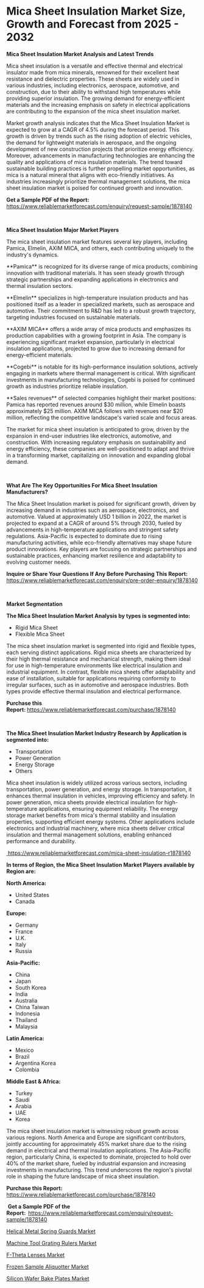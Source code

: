 <p><h1>Mica Sheet Insulation Market Size, Growth and Forecast from 2025 - 2032</h1></p><p><strong>Mica Sheet Insulation Market Analysis and Latest Trends</strong></p>
<p><p>Mica sheet insulation is a versatile and effective thermal and electrical insulator made from mica minerals, renowned for their excellent heat resistance and dielectric properties. These sheets are widely used in various industries, including electronics, aerospace, automotive, and construction, due to their ability to withstand high temperatures while providing superior insulation. The growing demand for energy-efficient materials and the increasing emphasis on safety in electrical applications are contributing to the expansion of the mica sheet insulation market.</p><p>Market growth analysis indicates that the Mica Sheet Insulation Market is expected to grow at a CAGR of 4.5% during the forecast period. This growth is driven by trends such as the rising adoption of electric vehicles, the demand for lightweight materials in aerospace, and the ongoing development of new construction projects that prioritize energy efficiency. Moreover, advancements in manufacturing technologies are enhancing the quality and applications of mica insulation materials. The trend toward sustainable building practices is further propelling market opportunities, as mica is a natural mineral that aligns with eco-friendly initiatives. As industries increasingly prioritize thermal management solutions, the mica sheet insulation market is poised for continued growth and innovation.</p></p>
<p><strong>Get a Sample PDF of the Report:&nbsp;</strong> <a href="https://www.reliablemarketforecast.com/enquiry/request-sample/1878140?utm_campaign=3445&utm_medium=2&utm_source=Github&utm_content=ia&utm_term=02042025&utm_id=mica-sheet-insulation">https://www.reliablemarketforecast.com/enquiry/request-sample/1878140</a></p>
<p>&nbsp;</p>
<p><strong>Mica Sheet Insulation Major Market Players</strong></p>
<p><p>The mica sheet insulation market features several key players, including Pamica, Elmelin, AXIM MICA, and others, each contributing uniquely to the industry's dynamics. </p><p>**Pamica** is recognized for its diverse range of mica products, combining innovation with traditional materials. It has seen steady growth through strategic partnerships and expanding applications in electronics and thermal insulation sectors. </p><p>**Elmelin** specializes in high-temperature insulation products and has positioned itself as a leader in specialized markets, such as aerospace and automotive. Their commitment to R&D has led to a robust growth trajectory, targeting industries focused on sustainable materials.</p><p>**AXIM MICA** offers a wide array of mica products and emphasizes its production capabilities with a growing footprint in Asia. The company is experiencing significant market expansion, particularly in electrical insulation applications, projected to grow due to increasing demand for energy-efficient materials.</p><p>**Cogebi** is notable for its high-performance insulation solutions, actively engaging in markets where thermal management is critical. With significant investments in manufacturing technologies, Cogebi is poised for continued growth as industries prioritize reliable insulation.</p><p>**Sales revenues** of selected companies highlight their market positions: Pamica has reported revenues around $30 million, while Elmelin boasts approximately $25 million. AXIM MICA follows with revenues near $20 million, reflecting the competitive landscape's varied scale and focus areas.</p><p>The market for mica sheet insulation is anticipated to grow, driven by the expansion in end-user industries like electronics, automotive, and construction. With increasing regulatory emphasis on sustainability and energy efficiency, these companies are well-positioned to adapt and thrive in a transforming market, capitalizing on innovation and expanding global demand.</p></p>
<p>&nbsp;</p>
<p><strong>What Are The Key Opportunities For Mica Sheet Insulation Manufacturers?</strong></p>
<p><p>The Mica Sheet Insulation market is poised for significant growth, driven by increasing demand in industries such as aerospace, electronics, and automotive. Valued at approximately USD 1 billion in 2022, the market is projected to expand at a CAGR of around 5% through 2030, fueled by advancements in high-temperature applications and stringent safety regulations. Asia-Pacific is expected to dominate due to rising manufacturing activities, while eco-friendly alternatives may shape future product innovations. Key players are focusing on strategic partnerships and sustainable practices, enhancing market resilience and adaptability to evolving customer needs.</p></p>
<p><strong>Inquire or Share Your Questions If Any Before Purchasing This Report:</strong> <a href="https://www.reliablemarketforecast.com/enquiry/pre-order-enquiry/1878140?utm_campaign=3445&utm_medium=2&utm_source=Github&utm_content=ia&utm_term=02042025&utm_id=mica-sheet-insulation">https://www.reliablemarketforecast.com/enquiry/pre-order-enquiry/1878140</a></p>
<p>&nbsp;</p>
<p><strong>Market Segmentation</strong></p>
<p><strong>The Mica Sheet Insulation Market Analysis by types is segmented into:</strong></p>
<p><ul><li>Rigid Mica Sheet</li><li>Flexible Mica Sheet</li></ul></p>
<p><p>The mica sheet insulation market is segmented into rigid and flexible types, each serving distinct applications. Rigid mica sheets are characterized by their high thermal resistance and mechanical strength, making them ideal for use in high-temperature environments like electrical insulation and industrial equipment. In contrast, flexible mica sheets offer adaptability and ease of installation, suitable for applications requiring conformity to irregular surfaces, such as in automotive and aerospace industries. Both types provide effective thermal insulation and electrical performance.</p></p>
<p><strong>Purchase this Report:&nbsp;</strong><a href="https://www.reliablemarketforecast.com/purchase/1878140?utm_campaign=3445&utm_medium=2&utm_source=Github&utm_content=ia&utm_term=02042025&utm_id=mica-sheet-insulation">https://www.reliablemarketforecast.com/purchase/1878140</a></p>
<p>&nbsp;</p>
<p><strong>The Mica Sheet Insulation Market Industry Research by Application is segmented into:</strong></p>
<p><ul><li>Transportation</li><li>Power Generation</li><li>Energy Storage</li><li>Others</li></ul></p>
<p><p>Mica sheet insulation is widely utilized across various sectors, including transportation, power generation, and energy storage. In transportation, it enhances thermal insulation in vehicles, improving efficiency and safety. In power generation, mica sheets provide electrical insulation for high-temperature applications, ensuring equipment reliability. The energy storage market benefits from mica's thermal stability and insulation properties, supporting efficient energy systems. Other applications include electronics and industrial machinery, where mica sheets deliver critical insulation and thermal management solutions, enabling enhanced performance and durability.</p></p>
<p><a href="https://www.reliablemarketforecast.com/mica-sheet-insulation-r1878140?utm_campaign=3445&utm_medium=2&utm_source=Github&utm_content=ia&utm_term=02042025&utm_id=mica-sheet-insulation">&nbsp;https://www.reliablemarketforecast.com/mica-sheet-insulation-r1878140</a></p>
<p><strong>In terms of Region, the Mica Sheet Insulation Market Players available by Region are:</strong></p>
<p>
    <p> <strong> North America: </strong>
        <ul>
            <li>United States</li>
            <li>Canada</li>
        </ul>
        </p> 
    <p> <strong> Europe: </strong>
        <ul>
            <li>Germany</li>
            <li>France</li>
            <li>U.K.</li>
            <li>Italy</li>
            <li>Russia</li>
        </ul>
        </p> 
    <p> <strong> Asia-Pacific: </strong>
        <ul>
            <li>China</li>
            <li>Japan</li>
            <li>South Korea</li>
            <li>India</li>
            <li>Australia</li>
            <li>China Taiwan</li>
            <li>Indonesia</li>
            <li>Thailand</li>
            <li>Malaysia</li>
        </ul>
        </p> 
    <p> <strong> Latin America: </strong>
        <ul>
            <li>Mexico</li>
            <li>Brazil</li>
            <li>Argentina Korea</li>
            <li>Colombia</li>
        </ul>
        </p> 
    <p> <strong> Middle East & Africa: </strong>
        <ul>
            <li>Turkey</li>
            <li>Saudi</li>
            <li>Arabia</li>
            <li>UAE</li>
            <li>Korea</li>
        </ul>
    </p>
    </p>
<p><p>The mica sheet insulation market is witnessing robust growth across various regions. North America and Europe are significant contributors, jointly accounting for approximately 45% market share due to the rising demand in electrical and thermal insulation applications. The Asia-Pacific region, particularly China, is expected to dominate, projected to hold over 40% of the market share, fueled by industrial expansion and increasing investments in manufacturing. This trend underscores the region's pivotal role in shaping the future landscape of mica sheet insulation.</p></p>
<p><strong>Purchase this Report: </strong><a href="https://www.reliablemarketforecast.com/purchase/1878140?utm_campaign=3445&utm_medium=2&utm_source=Github&utm_content=ia&utm_term=02042025&utm_id=mica-sheet-insulation">https://www.reliablemarketforecast.com/purchase/1878140</a></p>
<p>&nbsp;<strong>Get a Sample PDF of the Report:&nbsp;&nbsp;</strong><a href="https://www.reliablemarketforecast.com/enquiry/request-sample/1878140?utm_campaign=3445&utm_medium=2&utm_source=Github&utm_content=ia&utm_term=02042025&utm_id=mica-sheet-insulation">https://www.reliablemarketforecast.com/enquiry/request-sample/1878140</a></p>
<p><strong></strong></p>
<p><p><a href="https://www.linkedin.com/pulse/future-assessment-forecast-global-helical-metal-spring-guards-odijc?utm_campaign=3445&utm_medium=2&utm_source=Github&utm_content=ia&utm_term=02042025&utm_id=mica-sheet-insulation">Helical Metal Spring Guards Market</a></p><p><a href="https://www.linkedin.com/pulse/study-global-machine-tool-grating-rulers-market-emphasis-wbakc?utm_campaign=3445&utm_medium=2&utm_source=Github&utm_content=ia&utm_term=02042025&utm_id=mica-sheet-insulation">Machine Tool Grating Rulers Market</a></p><p><a href="https://www.linkedin.com/pulse/f-theta-lenses-market-analysis-product-segmentation-regional-dkx8c?utm_campaign=3445&utm_medium=2&utm_source=Github&utm_content=ia&utm_term=02042025&utm_id=mica-sheet-insulation">F-Theta Lenses Market</a></p><p><a href="https://www.linkedin.com/pulse/frozen-sample-aliquotter-market-research-report-business-izqcc?utm_campaign=3445&utm_medium=2&utm_source=Github&utm_content=ia&utm_term=02042025&utm_id=mica-sheet-insulation">Frozen Sample Aliquotter Market</a></p><p><a href="https://www.linkedin.com/pulse/exploring-silicon-wafer-bake-plates-market-size-share-growth-wnygc?utm_campaign=3445&utm_medium=2&utm_source=Github&utm_content=ia&utm_term=02042025&utm_id=mica-sheet-insulation">Silicon Wafer Bake Plates Market</a></p></p>
